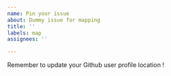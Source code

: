 ```yaml
---
name: Pin your issue
about: Dummy issue for mapping
title: ''
labels: map
assignees: ''

---
```


Remember to update your Github user profile location !
